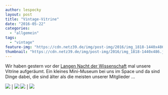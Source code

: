 ```yaml
---
author: lespocky
layout: post
title: "Vintage-Vitrine"
date: "2016-05-22"
categories: 
  - "allgemein"
tags: 
  - "vintage"
feature-img: "https://cdn.netz39.de/img/post-img/2016/img_1818-1440x486.jpg"
thumbnail: "https://cdn.netz39.de/img/post-img/2016/img_1818-1440x486.jpg"
---
```


Wir haben gestern vor der [Langen Nacht der Wissenschaft](https://www.netz39.de/2016/lange-nacht-der-wissenschaft-im-space/) mal unsere Vitrine aufgeräumt. Ein kleines Mini-Museum bei uns im Space und da sind Dinge dabei, die sind älter als die meisten unserer Mitglieder …

![](https://cdn.netz39.de/img/post-img/2016/img_1815.jpg) | ![](https://cdn.netz39.de/img/post-img/2016/img_1818.jpg)
![](https://cdn.netz39.de/img/post-img/2016/img_1819.jpg) | ![](https://cdn.netz39.de/img/post-img/2016/img_1820.jpg)